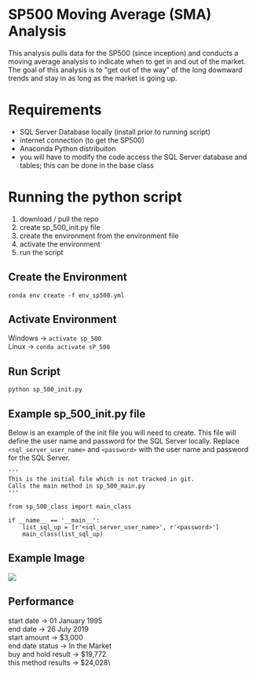 # SP500 Moving Average (SMA) Analysis

This analysis pulls data for the SP500 (since inception) and conducts a moving average analysis to indicate when to get in and out of the market.  The goal of this analysis is to "get out of the way" of the long downward trends and stay in as long as the market is going up.

# Requirements
- SQL Server Database locally (install prior to running script)
- internet connection (to get the SP500)
- Anaconda Python distribuiton
- you will have to modify the code access the SQL Server database and tables; this can be done in the base class

# Running the python script
1. download / pull the repo
2. create sp_500_init.py file
3. create the environment from the environment file
4. activate the environment
5. run the script

## Create the Environment
```conda env create -f env_sp500.yml```

## Activate Environment
Windows -> ```activate sp_500```\
Linux -> ```conda activate sP_500```

## Run Script
```python sp_500_init.py```

## Example sp_500_init.py file
Below is an example of the init file you will need to create.  This file will define the user name and password for the SQL Server locally.  Replace ```<sql_server_user_name>``` and ```<password>``` with the user name and password for the SQL Server.

```
'''
This is the initial file which is not tracked in git.
Calls the main method in sp_500_main.py
'''

from sp_500_class import main_class

if __name__ == '__main__':
    list_sql_up = [r'<sql_server_user_name>', r'<password>']
    main_class(list_sql_up)
```

## Example Image
<img src='visualizations/sp500_visualization_2019-07-27 21_29_43.png'>

## Performance
start date -> 01 January 1995\
end date -> 26 July 2019\
start amount -> $3,000\
end date status -> In the Market\
buy and hold result -> $19,772\
this method results -> $24,028\